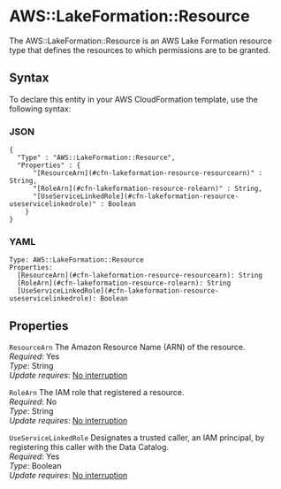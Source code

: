# AWS::LakeFormation::Resource<a name="aws-resource-lakeformation-resource"></a>

The AWS::LakeFormation::Resource is an AWS Lake Formation resource type that defines the resources to which permissions are to be granted\.

## Syntax<a name="aws-resource-lakeformation-resource-syntax"></a>

To declare this entity in your AWS CloudFormation template, use the following syntax:

### JSON<a name="aws-resource-lakeformation-resource-syntax.json"></a>

```
{
  "Type" : "AWS::LakeFormation::Resource",
  "Properties" : {
      "[ResourceArn](#cfn-lakeformation-resource-resourcearn)" : String,
      "[RoleArn](#cfn-lakeformation-resource-rolearn)" : String,
      "[UseServiceLinkedRole](#cfn-lakeformation-resource-useservicelinkedrole)" : Boolean
    }
}
```

### YAML<a name="aws-resource-lakeformation-resource-syntax.yaml"></a>

```
Type: AWS::LakeFormation::Resource
Properties: 
  [ResourceArn](#cfn-lakeformation-resource-resourcearn): String
  [RoleArn](#cfn-lakeformation-resource-rolearn): String
  [UseServiceLinkedRole](#cfn-lakeformation-resource-useservicelinkedrole): Boolean
```

## Properties<a name="aws-resource-lakeformation-resource-properties"></a>

`ResourceArn`  <a name="cfn-lakeformation-resource-resourcearn"></a>
The Amazon Resource Name \(ARN\) of the resource\.  
*Required*: Yes  
*Type*: String  
*Update requires*: [No interruption](https://docs.aws.amazon.com/AWSCloudFormation/latest/UserGuide/using-cfn-updating-stacks-update-behaviors.html#update-no-interrupt)

`RoleArn`  <a name="cfn-lakeformation-resource-rolearn"></a>
The IAM role that registered a resource\.  
*Required*: No  
*Type*: String  
*Update requires*: [No interruption](https://docs.aws.amazon.com/AWSCloudFormation/latest/UserGuide/using-cfn-updating-stacks-update-behaviors.html#update-no-interrupt)

`UseServiceLinkedRole`  <a name="cfn-lakeformation-resource-useservicelinkedrole"></a>
Designates a trusted caller, an IAM principal, by registering this caller with the Data Catalog\.  
*Required*: Yes  
*Type*: Boolean  
*Update requires*: [No interruption](https://docs.aws.amazon.com/AWSCloudFormation/latest/UserGuide/using-cfn-updating-stacks-update-behaviors.html#update-no-interrupt)